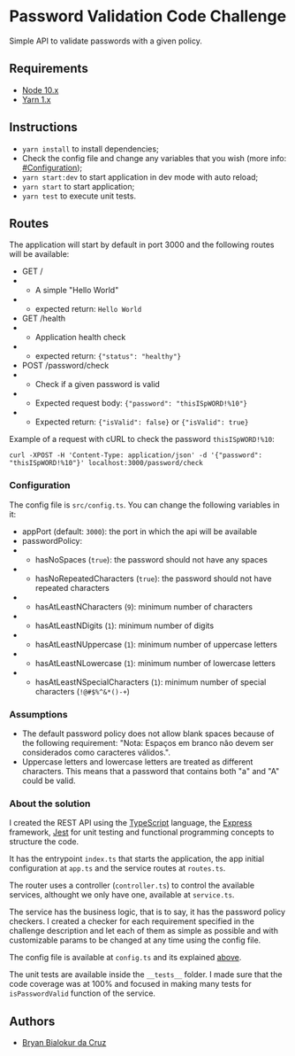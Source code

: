 # Password Validation Code Challenge

Simple API to validate passwords with a given policy.

## Requirements

- [Node 10.x](https://nodejs.org/en/)
- [Yarn 1.x](https://yarnpkg.com/)

## Instructions

- `yarn install` to install dependencies;
- Check the config file and change any variables that you wish (more info: [#Configuration](#configuration));
- `yarn start:dev` to start application in dev mode with auto reload;
- `yarn start` to start application;
- `yarn test` to execute unit tests.

## Routes

The application will start by default in port 3000 and the following routes will be available:

- GET /
- - A simple "Hello World"
- - expected return: `Hello World`
- GET /health
- - Application health check
- - expected return: `{"status": "healthy"}`
- POST /password/check
- - Check if a given password is valid
- - Expected request body: `{"password": "thisISpWORD!%10"}`
- - Expected return: `{"isValid": false}` or `{"isValid": true}`

Example of a request with cURL to check the password `thisISpWORD!%10`:

`curl -XPOST -H 'Content-Type: application/json' -d '{"password": "thisISpWORD!%10"}' localhost:3000/password/check`

### Configuration

The config file is `src/config.ts`. You can change the following variables in it:

- appPort (default: `3000`): the port in which the api will be available
- passwordPolicy:
- - hasNoSpaces (`true`): the password should not have any spaces
- - hasNoRepeatedCharacters (`true`): the password should not have repeated characters
- - hasAtLeastNCharacters (`9`): minimum number of characters
- - hasAtLeastNDigits (`1`): minimum number of digits
- - hasAtLeastNUppercase (`1`): minimum number of uppercase letters
- - hasAtLeastNLowercase (`1`): minimum number of lowercase letters
- - hasAtLeastNSpecialCharacters (`1`): minimum number of special characters (`!@#$%^&*()-+`)

### Assumptions

- The default password policy does not allow blank spaces because of the following requirement: "Nota: Espaços em branco não devem ser considerados como caracteres válidos.".
- Uppercase letters and lowercase letters are treated as different characters. This means that a password that contains both "a" and "A" could be valid.

### About the solution

I created the REST API using the [TypeScript](https://www.typescriptlang.org/) language, the [Express](https://expressjs.com/) framework, [Jest](https://jestjs.io/) for unit testing and functional programming concepts to structure the code.

It has the entrypoint `index.ts` that starts the application, the app initial configuration at `app.ts` and the service routes at `routes.ts`.

The router uses a controller (`controller.ts`) to control the available services, althought we only have one, available at `service.ts`.

The service has the business logic, that is to say, it has the password policy checkers. I created a checker for each requirement specified in the challenge description and let each of them as simple as possible and with customizable params to be changed at any time using the config file.

The config file is available at `config.ts` and its explained [above](#configuration).

The unit tests are available inside the `__tests__` folder. I made sure that the code coverage was at 100% and focused in making many tests for `isPasswordValid` function of the service.

## Authors

- [Bryan Bialokur da Cruz](https://github.com/BryanCruz)
